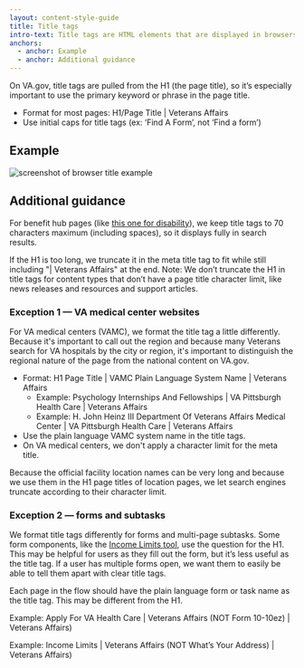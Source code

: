 ```yaml
---
layout: content-style-guide
title: Title tags
intro-text: Title tags are HTML elements that are displayed in browsers and on search engine results. They help people identify what the page is about and if it’s relevant to their search query. 
anchors:
  - anchor: Example
  - anchor: Additional guidance
---
```


On VA.gov, title tags are pulled from the H1 (the page title), so it’s especially important to use the primary keyword or phrase in the page title.

* Format for most pages: H1/Page Title \| Veterans Affairs
* Use initial caps for title tags (ex: ‘Find A Form’, not ‘Find a form’)

## Example

![screenshot of browser title example]({{site.baseurl}}/images/content-style-guide/writing-for-seo/browser-title-example-va-prescription-refill-and-tracking.png)

## Additional guidance

For benefit hub pages (like [this one for disability](https://www.va.gov/disability/)), we keep title tags to 70 characters maximum (including spaces), so it displays fully in search results.

If the H1 is too long, we truncate it in the meta title tag to fit while still including "\| Veterans Affairs" at the end. Note: We don’t truncate the H1 in title tags for content types that don’t have a page title character limit, like news releases and resources and support articles.

### Exception 1 — VA medical center websites

For VA medical centers (VAMC), we format the title tag a little differently. Because it's important to call out the region and because many Veterans search for VA hospitals by the city or region, it's important to distinguish the regional nature of the page from the national content on VA.gov.

- Format: H1 Page Title \| VAMC Plain Language System Name \| Veterans Affairs
  - Example: Psychology Internships And Fellowships \| VA Pittsburgh Health Care \| Veterans Affairs
  - Example: H. John Heinz III Department Of Veterans Affairs Medical Center \| VA Pittsburgh Health Care \| Veterans Affairs
- Use the plain language VAMC system name in the title tags.
- On VA medical centers, we don't apply a character limit for the meta title.

Because the official facility location names can be very long and because we use them in the H1 page titles of location pages, we let search engines truncate according to their character limit.  

### Exception 2 — forms and subtasks

We format title tags differently for forms and multi-page subtasks. Some form components, like the [Income Limits tool](https://www.va.gov/health-care/income-limits/zip), use the question for the H1. This may be helpful for users as they fill out the form, but it’s less useful as the title tag. If a user has multiple forms open, we want them to easily be able to tell them apart with clear title tags.

Each page in the flow should have the plain language form or task name as the title tag. This may be different from the H1.

Example: Apply For VA Health Care \| Veterans Affairs (NOT Form 10-10ez) \| Veterans Affairs)

Example: Income Limits \| Veterans Affairs (NOT What’s Your Address) \| Veterans Affairs)